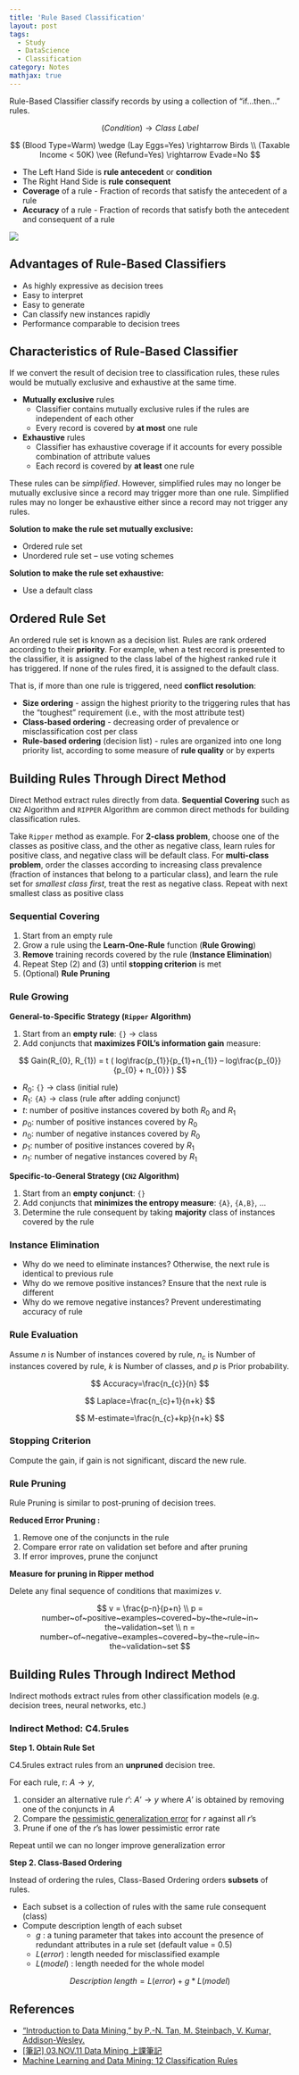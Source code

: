 ```yaml
---
title: 'Rule Based Classification'
layout: post
tags:
  - Study
  - DataScience
  - Classification
category: Notes
mathjax: true
---
```


Rule-Based Classifier classify records by using a collection of “if…then…” rules.

$$
(Condition) \rightarrow Class~Label
$$

$$
(Blood Type=Warm) \wedge (Lay Eggs=Yes) \rightarrow Birds
\\
(Taxable Income < 50K) \vee (Refund=Yes) \rightarrow Evade=No
$$

<!--more-->

- The Left Hand Side is **rule antecedent** or **condition**
- The Right Hand Side is **rule consequent**
- **Coverage** of a rule - Fraction of records that satisfy the antecedent of a rule
- **Accuracy** of a rule - Fraction of records that satisfy both the antecedent and consequent of a rule

![](https://i.imgur.com/bgql2S1.png)

## Advantages of Rule-Based Classifiers
- As highly expressive as decision trees
- Easy to interpret
- Easy to generate
- Can classify new instances rapidly
- Performance comparable to decision trees


## Characteristics of Rule-Based Classifier

If we convert the result of decision tree to classification rules, these rules would be mutually exclusive and exhaustive at the same time.

- **Mutually exclusive** rules
    - Classifier contains mutually exclusive rules if the rules are independent of each other
    - Every record is covered by **at most** one rule
- **Exhaustive** rules
    - Classifier has exhaustive coverage if it accounts for every possible combination of attribute values
    - Each record is covered by **at least** one rule

These rules can be _simplified_.   However, simplified rules may no longer be mutually exclusive since a record may trigger more than one rule. Simplified rules may no longer be exhaustive either since a record may not trigger any rules.

**Solution to make the rule set mutually exclusive:**
- Ordered rule set
- Unordered rule set – use voting schemes

**Solution to make the rule set exhaustive:**
- Use a default class

## Ordered Rule Set

An ordered rule set is known as a decision list.   Rules are rank ordered according to their **priority**.   For example, when a test record is presented to the classifier, it is assigned to the class label of the highest ranked rule it has triggered.   If none of the rules fired, it is assigned to the default class.

That is, if more than one rule is triggered, need **conflict resolution**:

- **Size ordering** - assign the highest priority to the triggering rules that has the “toughest” requirement (i.e., with the most attribute test)
- **Class-based ordering** - decreasing order of prevalence or misclassification cost per class
- **Rule-based ordering** (decision list) - rules are organized into one long priority list, according to some measure of **rule quality** or by experts 

## Building Rules Through Direct Method

Direct Method extract rules directly from data.   **Sequential Covering** such as `CN2` Algorithm and `RIPPER` Algorithm are common direct methods for building classification rules.

Take `Ripper` method as example.   For **2-class problem**, choose one of the classes as positive class, and the other as negative class, learn rules for positive class, and negative class will be default class.   For **multi-class problem**, order the classes according to increasing class prevalence (fraction of instances that belong to a particular class), and learn the rule set for _smallest class first_, treat the rest as negative class.   Repeat with next smallest class as positive class


### Sequential Covering

1. Start from an empty rule
2. Grow a rule using the **Learn-One-Rule** function (**Rule Growing**)
3. **Remove** training records covered by the rule (**Instance Elimination**)
4. Repeat Step (2) and (3) until **stopping criterion** is met 
5. (Optional) **Rule Pruning**

### Rule Growing

**General-to-Specific Strategy (`Ripper` Algorithm)**

1. Start from an **empty rule**: `{}` $\rightarrow$ class
2. Add conjuncts that **maximizes FOIL’s information gain** measure:

$$
Gain(R_{0}, R_{1}) = t ( log\frac{p_{1}}{p_{1}+n_{1}} – log\frac{p_{0}}{p_{0} + n_{0}} )
$$

- $R_{0}$:  `{}` $\rightarrow$ class (initial rule)
- $R_{1}$:  `{A}` $\rightarrow$ class (rule after adding conjunct)
- $t$: number of positive instances covered by both $R_{0}$ and $R_{1}$
- $p_{0}$: number of positive instances covered by $R_{0}$
- $n_{0}$: number of negative instances covered by $R_{0}$
- $p_{1}$: number of positive instances covered by $R_{1}$
- $n_{1}$: number of negative instances covered by $R_{1}$

**Specific-to-General Strategy (`CN2` Algorithm)**

1. Start from an **empty conjunct**: `{}`
2. Add conjuncts that **minimizes the entropy measure**: `{A}`, `{A,B}`, …
3. Determine the rule consequent by taking **majority** class of instances covered by the rule

### Instance Elimination

- Why do we need to eliminate instances?
Otherwise, the next rule is identical to previous rule
- Why do we remove positive instances?
Ensure that the next rule is different
- Why do we remove negative instances?
Prevent underestimating accuracy of rule

### Rule Evaluation

Assume $n$ is Number of instances covered by rule, $n_{c}$ is Number of instances covered by rule, $k$ is Number of classes, and $p$ is Prior probability.

$$
Accuracy=\frac{n_{c}}{n}
$$

$$
Laplace=\frac{n_{c}+1}{n+k}
$$

$$
M-estimate=\frac{n_{c}+kp}{n+k}
$$

### Stopping Criterion
Compute the gain, if gain is not significant, discard the new rule.

### Rule Pruning
Rule Pruning is similar to post-pruning of decision trees.

**Reduced Error Pruning :** 

1. Remove one of the conjuncts in the rule 
2. Compare error rate on validation set before and after pruning
3. If error improves, prune the conjunct


**Measure for pruning in Ripper method**

Delete any final sequence of conditions that maximizes $v$.

$$
v = \frac{p-n}{p+n}
\\
p = number~of~positive~examples~covered~by~the~rule~in~ the~validation~set
\\
n = number~of~negative~examples~covered~by~the~rule~in~ the~validation~set
$$


## Building Rules Through Indirect Method
Indirect mothods extract rules from other classification models (e.g. decision trees, neural networks, etc.)

### Indirect Method: C4.5rules 

**Step 1. Obtain Rule Set**

C4.5rules extract rules from an **unpruned** decision tree.

For each rule, r: $A \rightarrow y$, 

1. consider an alternative rule $r’$: $A’ \rightarrow y$ where $A’$ is obtained by removing one of the conjuncts in $A$
2. Compare the [pessimistic generalization error](../../../2017/03/19/Data-Science-classification#underfitting-and-overfitting) for $r$ against all $r’$s
3. Prune if one of the $r’$s has lower pessimistic error rate

Repeat until we can no longer improve generalization error

**Step 2. Class-Based Ordering**

Instead of ordering the rules, Class-Based Ordering orders **subsets** of rules.
- Each subset is a collection of rules with the same rule consequent (class)
- Compute description length of each subset
    -  $g$ : a tuning parameter that takes into account the presence of redundant attributes in a rule set (default value = 0.5)
    -  $L(error)$ : length needed for misclassified example
    -  $L(model)$ : length needed for the whole model

$$
Description~length = L(error) + g*L(model)
$$




## References
- [“Introduction to Data Mining,” by P.-N. Tan, M. Steinbach, V. Kumar, Addison-Wesley.](http://www-users.cs.umn.edu/~kumar/dmbook/index.php)
- [[筆記] 03.NOV.11 Data Mining 上課筆記](http://123android.blogspot.tw/2011/11/111103-data-mining.html)
- [Machine Learning and Data Mining: 12 Classification Rules](https://www.slideshare.net/pierluca.lanzi/machine-learning-and-data-mining-12-classification-rules)